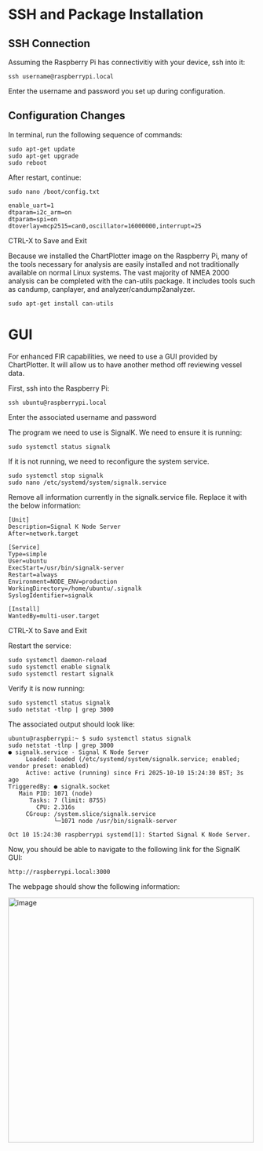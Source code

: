 # SSH and Package Installation
## SSH Connection
Assuming the Raspberry Pi has connectivitiy with your device, ssh into it:
```
ssh username@raspberrypi.local
```
Enter the username and password you set up during configuration.

## Configuration Changes
In terminal, run the following sequence of commands:
```
sudo apt-get update
sudo apt-get upgrade
sudo reboot
```
After restart, continue:
```
sudo nano /boot/config.txt

enable_uart=1
dtparam=i2c_arm=on
dtparam=spi=on
dtoverlay=mcp2515=can0,oscillator=16000000,interrupt=25
```
CTRL-X to Save and Exit

Because we installed the ChartPlotter image on the Raspberry Pi, many of the tools necessary for analysis are easily installed and not traditionally available on normal Linux systems. The vast majority of NMEA 2000 analysis can be completed with the can-utils package. It includes tools such as candump, canplayer, and analyzer/candump2analyzer.
```
sudo apt-get install can-utils
```

# GUI
For enhanced FIR capabilities, we need to use a GUI provided by ChartPlotter. It will allow us to have another method off reviewing vessel data.

First, ssh into the Raspberry Pi:
```
ssh ubuntu@raspberrypi.local
```
Enter the associated username and password

The program we need to use is SignalK. We need to ensure it is running:
```
sudo systemctl status signalk
```
If it is not running, we need to reconfigure the system service.
```
sudo systemctl stop signalk
sudo nano /etc/systemd/system/signalk.service
```
Remove all information currently in the signalk.service file. Replace it with the below information:
```
[Unit]
Description=Signal K Node Server
After=network.target

[Service]
Type=simple
User=ubuntu
ExecStart=/usr/bin/signalk-server
Restart=always
Environment=NODE_ENV=production
WorkingDirectory=/home/ubuntu/.signalk
SyslogIdentifier=signalk

[Install]
WantedBy=multi-user.target
```
CTRL-X to Save and Exit

Restart the service:
```
sudo systemctl daemon-reload
sudo systemctl enable signalk
sudo systemctl restart signalk
```

Verify it is now running:
```
sudo systemctl status signalk
sudo netstat -tlnp | grep 3000
```
The associated output should look like:
```
ubuntu@raspberrypi:~ $ sudo systemctl status signalk
sudo netstat -tlnp | grep 3000
● signalk.service - Signal K Node Server
     Loaded: loaded (/etc/systemd/system/signalk.service; enabled; vendor preset: enabled)
     Active: active (running) since Fri 2025-10-10 15:24:30 BST; 3s ago
TriggeredBy: ● signalk.socket
   Main PID: 1071 (node)
      Tasks: 7 (limit: 8755)
        CPU: 2.316s
     CGroup: /system.slice/signalk.service
             └─1071 node /usr/bin/signalk-server

Oct 10 15:24:30 raspberrypi systemd[1]: Started Signal K Node Server.
```

Now, you should be able to navigate to the following link for the SignalK GUI:
```
http://raspberrypi.local:3000
```

The webpage should show the following information:

<img width="500" alt="image" src="https://github.com/user-attachments/assets/4a9adec1-8460-4c73-90e9-b5fb6725e5f4" />
